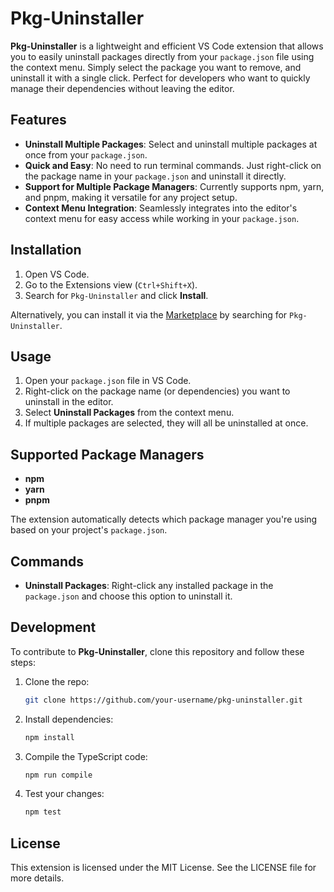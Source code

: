 # Pkg-Uninstaller

**Pkg-Uninstaller** is a lightweight and efficient VS Code extension that allows you to easily uninstall packages directly from your `package.json` file using the context menu. Simply select the package you want to remove, and uninstall it with a single click. Perfect for developers who want to quickly manage their dependencies without leaving the editor.

## Features

- **Uninstall Multiple Packages**: Select and uninstall multiple packages at once from your `package.json`.
- **Quick and Easy**: No need to run terminal commands. Just right-click on the package name in your `package.json` and uninstall it directly.
- **Support for Multiple Package Managers**: Currently supports npm, yarn, and pnpm, making it versatile for any project setup.
- **Context Menu Integration**: Seamlessly integrates into the editor's context menu for easy access while working in your `package.json`.

## Installation

1. Open VS Code.
2. Go to the Extensions view (`Ctrl+Shift+X`).
3. Search for `Pkg-Uninstaller` and click **Install**.

Alternatively, you can install it via the [Marketplace](https://marketplace.visualstudio.com/) by searching for `Pkg-Uninstaller`.

## Usage

1. Open your `package.json` file in VS Code.
2. Right-click on the package name (or dependencies) you want to uninstall in the editor.
3. Select **Uninstall Packages** from the context menu.
4. If multiple packages are selected, they will all be uninstalled at once.

## Supported Package Managers

- **npm**
- **yarn**
- **pnpm**

The extension automatically detects which package manager you're using based on your project's `package.json`.

## Commands

- **Uninstall Packages**: Right-click any installed package in the `package.json` and choose this option to uninstall it.

## Development

To contribute to **Pkg-Uninstaller**, clone this repository and follow these steps:

1. Clone the repo:
   ```bash
   git clone https://github.com/your-username/pkg-uninstaller.git
   ```

2. Install dependencies:
    ```bash
    npm install
    ```
3. Compile the TypeScript code:
    ```bash
    npm run compile
    ```
4. Test your changes:
    ```bash
    npm test
    ```

## License
This extension is licensed under the MIT License. See the LICENSE file for more details.